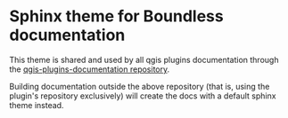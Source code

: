 Sphinx theme for Boundless documentation
========================================

This theme is shared and used by all qgis plugins documentation through the [qgis-plugins-documentation repository](https://github.com/boundlessgeo/qgis-plugins-documentation).

Building documentation outside the above repository (that is, using the plugin's repository exclusively) will create the docs with a default sphinx theme instead.
